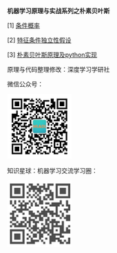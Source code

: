 **机器学习原理与实战系列之朴素贝叶斯**

[1] [条件概率]()

[2] [特征条件独立性假设]()
 
[3] [朴素贝叶斯原理及python实现]()




















原理与代码整理修改：深度学习学研社

微信公众号：

<img src="https://github.com/Vambooo/zz/blob/master/gongzhonghao.jpg" width="150" />

知识星球：机器学习交流学习圈：

<img src="https://github.com/Vambooo/zz/blob/master/dlzhishixingqiu.jpg" width="150" />
